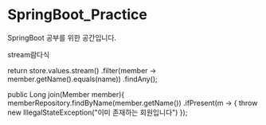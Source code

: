 # SpringBoot_Practice

SpringBoot 공부를 위한 공간입니다.


stream람다식

return store.values.stream()
    .filter(member -> member.getName().equals(name))
    .findAny();
    
public Long join(Member member){
    memberRepository.findByName(member.getName())
        .ifPresent(m -> {
            throw new IllegalStateException("이미 존재하는 회원입니다")
         });
